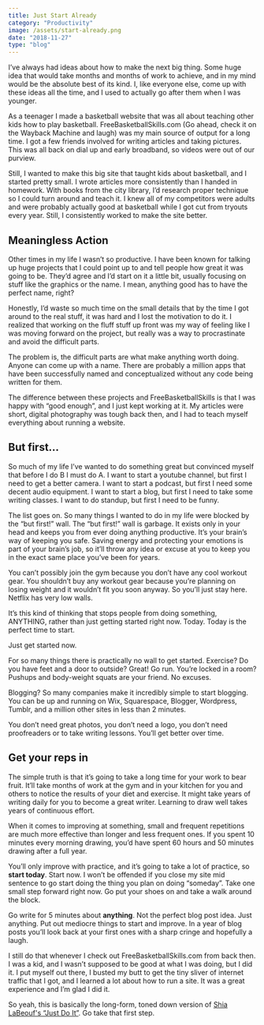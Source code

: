 ```yaml
---
title: Just Start Already
category: "Productivity"
image: /assets/start-already.png
date: "2018-11-27"
type: "blog"
---
```


I’ve always had ideas about how to make the next big thing. Some huge idea that would take months and months of work to achieve, and in my mind would be the absolute best of its kind. I, like everyone else, come up with these ideas all the time, and I used to actually go after them when I was younger.

As a teenager I made a basketball website that was all about teaching other kids how to play basketball. FreeBasketballSkills.com (Go ahead, check it on the Wayback Machine and laugh) was my main source of output for a long time. I got a few friends involved for writing articles and taking pictures. This was all back on dial up and early broadband, so videos were out of our purview.

Still, I wanted to make this big site that taught kids about basketball, and I started pretty small. I wrote articles more consistently than I handed in homework. With books from the city library, I’d research proper technique so I could turn around and teach it. I knew all of my competitors were adults and were probably actually good at basketball while I got cut from tryouts every year. Still, I consistently worked to make the site better.

## Meaningless Action

Other times in my life I wasn’t so productive. I have been known for talking up huge projects that I could point up to and tell people how great it was going to be. They’d agree and I’d start on it a little bit, usually focusing on stuff like the graphics or the name. I mean, anything good has to have the perfect name, right?

Honestly, I’d waste so much time on the small details that by the time I got around to the real stuff, it was hard and I lost the motivation to do it. I realized that working on the fluff stuff up front was my way of feeling like I was moving forward on the project, but really was a way to procrastinate and avoid the difficult parts.

The problem is, the difficult parts are what make anything worth doing. Anyone can come up with a name. There are probably a million apps that have been successfully named and conceptualized without any code being written for them.

The difference between these projects and FreeBasketballSkills is that I was happy with “good enough”, and I just kept working at it. My articles were short, digital photography was tough back then, and I had to teach myself everything about running a website.

## But first…

So much of my life I’ve wanted to do something great but convinced myself that before I do B I must do A. I want to start a youtube channel, but first I need to get a better camera. I want to start a podcast, but first I need some decent audio equipment. I want to start a blog, but first I need to take some writing classes. I want to do standup, but first I need to be funny.

The list goes on. So many things I wanted to do in my life were blocked by the “but first!” wall. The “but first!” wall is garbage. It exists only in your head and keeps you from ever doing anything productive. It’s your brain’s way of keeping you safe. Saving energy and protecting your emotions is part of your brain’s job, so it’ll throw any idea or excuse at you to keep you in the exact same place you’ve been for years.

You can’t possibly join the gym because you don’t have any cool workout gear. You shouldn’t buy any workout gear because you’re planning on losing weight and it wouldn’t fit you soon anyway. So you’ll just stay here. Netflix has very low walls.

It’s this kind of thinking that stops people from doing something, ANYTHING, rather than just getting started right now. Today. Today is the perfect time to start.

Just get started now.

For so many things there is practically no wall to get started. Exercise? Do you have feet and a door to outside? Great! Go run. You’re locked in a room? Pushups and body-weight squats are your friend. No excuses.

Blogging? So many companies make it incredibly simple to start blogging. You can be up and running on Wix, Squarespace, Blogger, Wordpress, Tumblr, and a million other sites in less than 2 minutes.

You don’t need great photos, you don’t need a logo, you don’t need proofreaders or to take writing lessons. You’ll get better over time.

## Get your reps in

The simple truth is that it’s going to take a long time for your work to bear fruit. It’ll take months of work at the gym and in your kitchen for you and others to notice the results of your diet and exercise. It might take years of writing daily for you to become a great writer. Learning to draw well takes years of continuous effort.

When it comes to improving at something, small and frequent repetitions are much more effective than longer and less frequent ones. If you spent 10 minutes every morning drawing, you’d have spent 60 hours and 50 minutes drawing after a full year.

You’ll only improve with practice, and it’s going to take a lot of practice, so **start today**. Start now. I won’t be offended if you close my site mid sentence to go start doing the thing you plan on doing “someday”. Take one small step forward right now. Go put your shoes on and take a walk around the block.

Go write for 5 minutes about **anything**. Not the perfect blog post idea. Just anything. Put out mediocre things to start and improve. In a year of blog posts you’ll look back at your first ones with a sharp cringe and hopefully a laugh.

I still do that whenever I check out FreeBasketballSkills.com from back then. I was a kid, and I wasn’t supposed to be good at what I was doing, but I did it. I put myself out there, I busted my butt to get the tiny sliver of internet traffic that I got, and I learned a lot about how to run a site. It was a great experience and I’m glad I did it.

So yeah, this is basically the long-form, toned down version of [Shia LaBeouf's “Just Do It”](https://www.youtube.com/watch?v=ZXsQAXx_ao0). Go take that first step.
